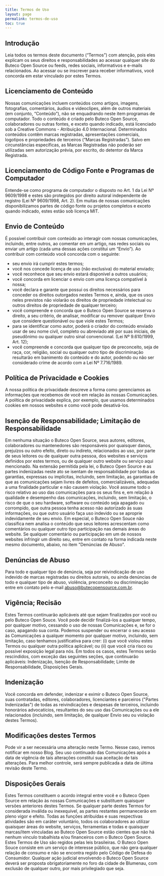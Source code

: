 ```yaml
---
title: Termos de Uso
layout: page
permalink: termos-de-uso
toc: true
---
```


## Introdução

Leia todos os termos deste documento (“Termos”) com atenção, pois eles explicam os seus direitos e responsabilidades ao acessar qualquer site do Buteco Open Source ou feeds, redes sociais, informativos e e-mails relacionados. Ao acessar ou se inscrever para receber informativos, você concorda em estar vinculado por estes Termos.

## Licenciamento de Conteúdo

Nossas comunicações incluem conteúdos como artigos, imagens, fotografias, comentários, áudios e videoclipes, além de outros materiais (em conjunto, “Conteúdo”), não se enquadrando neste item programas de computador. Todo o conteúdo é criado pelo Buteco Open Source, colaboradores ou outras fontes, e exceto quando indicado, está licenciado sob a Creative Commons - Atribuição 4.0 Internacional. Determinados conteúdos contêm marcas registradas, apresentações comerciais, logotipos e propriedades de terceiros (“Marcas Registradas”). Salvo em circunstâncias específicas, as Marcas Registradas não poderão ser utilizadas sem autorização prévia, por escrito, do detentor da Marca Registrada.

## Licenciamento de Código Fonte e Programas de Computador

Entende-se como programa de computador o disposto no Art. 1 da Lei Nº 9609/1998 e estes são protegidos por direito autoral independente de registro (Lei Nº 9609/1998, Art. 2). Em muitas de nossas comunicações disponibilizamos partes de código fonte ou projetos completos e exceto quando indicado, estes estão sob licença MIT.

## Envio de Conteúdo

É possível contribuir com conteúdo ao interagir com nossas comunicações, incluindo, entre outros, ao comentar em um artigo, nas redes sociais ou enviar um artigo (cada uma dessas ações constitui um “Envio”). Ao contribuir com conteúdo você concorda com o seguinte: 

  * seu envio irá cumprir estes termos;
  * você nos concede licença de uso (não exclusiva) do material enviado;
  * você reconhece que seu envio estará disponível a outros usuários;
  * você concorda em licenciar o envio com uma licença compatível à nossa;
  * você declara e garante que possui os direitos necessários para conceder os direitos outorgados nestes Termos e, ainda, que os usos neles previstos não violarão os direitos de propriedade intelectual ou outros direitos de propriedade de qualquer terceiro;
  * você compreende e concorda que o Buteco Open Source se reserva o direito, a seu critério, de analisar, modificar ou remover qualquer Envio que considere questionável ou que viole estes Termos;
  * para se identificar como autor, poderá o criador do conteúdo enviado usar de seu nome civil, completo ou abreviado até por suas iniciais, de pseudônimo ou qualquer outro sinal convencional. (Lei Nº 9.610/1999, Art. 12);
  * você compreende e concorda que qualquer tipo de preconceito, seja de raça, cor, religião, social ou qualquer outro tipo de discriminação resultarão em banimento do conteúdo e do autor, podendo ou não ser considerado crime de acordo com a Lei Nº 7.716/1989.

## Política de Privacidade e Cookies

A nossa política de privacidade descreve a forma como gerenciamos as informações que recebemos de você em relação às nossas Comunicações. A política de privacidade explica, por exemplo, que usamos determinados cookies em nossos websites e como você pode desativá-los.

## Isenção de Responsabilidade; Limitação de Responsabilidade

Em nenhuma situação o Buteco Open Source, seus autores, editores, colaboradores ou mantenedores são responsáveis por quaisquer danos, prejuízos ou outro efeito, direto ou indireto, relacionados ao uso, por parte de seus leitores ou de qualquer outra pessoa, dos websites e serviços definidos por estes termos, ou de qualquer outro website ou serviço aqui mencionado. Na extensão permitida pela lei, o Buteco Open Source e as partes indenizadas neste ato se isentam de responsabilidade por todas as garantias, expressas ou implícitas, incluindo, sem limitação, as garantias de que as comunicações sejam livres de defeitos, comercializáveis, adequadas a uma finalidade particular e não causem violação. Você assume todo o risco relativo ao uso das comunicações para os seus fins e, em relação à qualidade e desempenho das comunicações, incluindo, sem limitação, o risco de que o seu hardware, software ou conteúdo seja apagado ou corrompido, que outra pessoa tenha acesso não autorizado às suas informações, ou que outro usuário faça uso indevido ou se aproprie indevidamente de seu envio. Em especial, o Buteco Open Souce não classifica nem analisa o conteúdo que seus leitores acrescentam como comentários ou qualquer outro tipo participação nas demais áreas do website. Se qualquer comentário ou participação em um de nossos websites infringir um direito seu, entre em contato na forma indicada neste mesmo documento, abaixo, no item "Denúncias de Abuso".

## Denúncias de Abuso

Para todo e qualquer tipo de denúncia, seja por reivindicação de uso indevido de marcas registradas ou direitos autorais, ou ainda denúncias de todo e qualquer tipo de abuso, violência, preconceito ou discriminação entre em contato pelo e-mail [abuso@butecopensource.com.br](mailto:abuso@butecopensource.com.br).

## Vigência; Recisão

Estes Termos continuarão aplicáveis até que sejam finalizados por você ou pelo Buteco Open Souce. Você pode decidir finalizá-los a qualquer tempo, por qualquer motivo, cessando o uso de nossas Comunicações e, se for o caso, apagando sua conta. Podemos suspender ou encerrar o seu acesso às Comunicações a qualquer momento por qualquer motivo, incluindo, sem limitação, caso tenhamos justificativa para crer: (i) que você violou estes Termos ou qualquer outra política aplicável; ou (ii) que você cria risco ou possível exposição legal para nós. Em todos os casos, estes Termos serão rescindidos, com exceção das seguintes seções, que continuarão aplicáveis: Indenização, Isenção de Responsabilidade; Limite de Responsabilidade, Disposições Gerais.

## Indenização

Você concorda em defender, indenizar e eximir o Buteco Open Source, suas contratadas, editores, colaboradores, licenciantes e parceiros ("Partes Indenizadas") de todas as reivindicações e despesas de terceiros, incluindo honorários advocatícios, resultantes do seu uso das Comunicações ou a ele relacionados (incluindo, sem limitação, de qualquer Envio seu ou violação destes Termos).

## Modificações destes Termos

Pode vir a ser necessária uma alteração neste Termo. Nesse caso, iremos notificar em nosso Blog. Seu uso continuado das Comunicações após a data de vigência de tais alterações constitui sua aceitação de tais alterações. Para melhor controle, será sempre publicada a data de última revisão deste Termo.

## Disposições Gerais

Estes Termos constituem o acordo integral entre você e o Buteco Open Source em relação às nossas Comunicações e substituem quaisquer versões anteriores destes Termos. Se qualquer parte destes Termos for considerada inválida ou inexequível, as partes restantes permanecerão em pleno vigor e efeito. Todas as funções atribuídas e suas respectivas atividades são em caráter voluntário, todos os colaboradores ao utilizar quaisquer áreas do website, serviços, ferramentas e todas e quaisquer marcas/item vinculadas ao Buteco Open Source estão cientes que não há nenhum vinculo trabalhista e/ou financeiros com o Buteco Open Source. Estes Termos de Uso são regidos pelas leis brasileiras. O Buteco Open Souce consiste em um serviço de interesse público, que não gera qualquer relação de consumo e não se encontra regido pelo Código de Defesa do Consumidor. Qualquer ação judicial envolvendo o Buteco Open Source deverá ser proposta obrigatoriamente no foro da cidade de Blumenau, com exclusão de qualquer outro, por mais privilegiado que seja.

